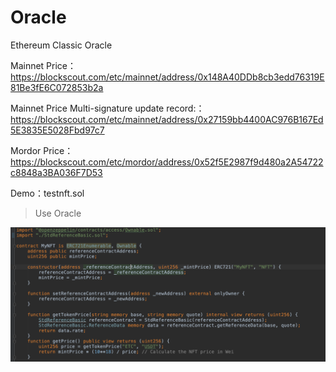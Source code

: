 # Oracle
Ethereum Classic Oracle

Mainnet Price：<https://blockscout.com/etc/mainnet/address/0x148A40DDb8cb3edd76319E81Be3fE6C072853b2a>

Mainnet Price Multi-signature update record:：<https://blockscout.com/etc/mainnet/address/0x27159bb4400AC976B167Ed5E3835E5028Fbd97c7>

Mordor Price：<https://blockscout.com/etc/mordor/address/0x52f5E2987f9d480a2A54722c8848a3BA036F7D53>

Demo：testnft.sol

> Use Oracle

![](demo.png)



